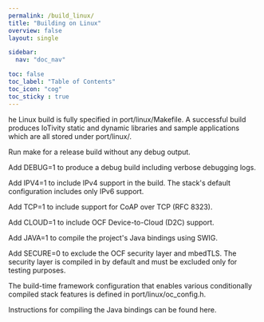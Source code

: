 ```yaml
---
permalink: /build_linux/
title: "Building on Linux"
overview: false
layout: single

sidebar:
  nav: "doc_nav"

toc: false
toc_label: "Table of Contents"
toc_icon: "cog"
toc_sticky : true
---
```


he Linux build is fully specified in <iotivity-root>port/linux/Makefile. 
A successful build produces IoTivity static and dynamic libraries and sample applications which are all stored under <iotivity-root>port/linux/.

Run make for a release build without any debug output.

Add DEBUG=1 to produce a debug build including verbose debugging logs.

Add IPV4=1 to include IPv4 support in the build. The stack's default configuration includes only IPv6 support.

Add TCP=1 to include support for CoAP over TCP (RFC 8323).

Add CLOUD=1 to include OCF Device-to-Cloud (D2C) support.

Add JAVA=1 to compile the project's Java bindings using SWIG.

Add SECURE=0 to exclude the OCF security layer and mbedTLS. The security layer is compiled in by default and must be excluded only for testing purposes.

The build-time framework configuration that enables various conditionally compiled stack features is defined in <iotivity-root>port/linux/oc_config.h.

Instructions for compiling the Java bindings can be found here.